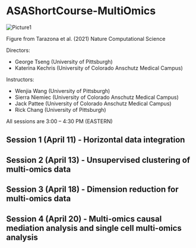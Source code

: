 # ASAShortCourse-MultiOmics



![Picture1](https://user-images.githubusercontent.com/6655031/229678834-9fec0e0b-042d-40bc-85ce-5e42d72ea864.jpg)

Figure from Tarazona et al. (2021) Nature Computational Science

Directors:
* George Tseng (University of Pittsburgh)
* Katerina Kechris (University of Colorado Anschutz Medical Campus)

Instructors: 
* Wenjia Wang (University of Pittsburgh)
* Sierra Niemiec (University of Colorado Anschutz Medical Campus)
* Jack Pattee (University of Colorado Anschutz Medical Campus)
* Rick Chang (University of Pittsburgh) 

All sessions are 3:00 – 4:30 PM (EASTERN)

## Session 1 (April 11) - Horizontal data integration 

## Session 2 (April 13) - Unsupervised clustering of multi-omics data 

## Session 3 (April 18) - Dimension reduction for multi-omics data 

## Session 4 (April 20) - Multi-omics causal mediation analysis and single cell multi-omics analysis 
